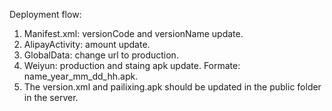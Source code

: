 Deployment flow:
1. Manifest.xml: versionCode and versionName update.
2. AlipayActivity: amount update.
3. GlobalData: change url to production.
4. Weiyun: production and staing apk update. Formate: name_year_mm_dd_hh.apk.
5. The version.xml and pailixing.apk should be updated in the public folder in the server.
